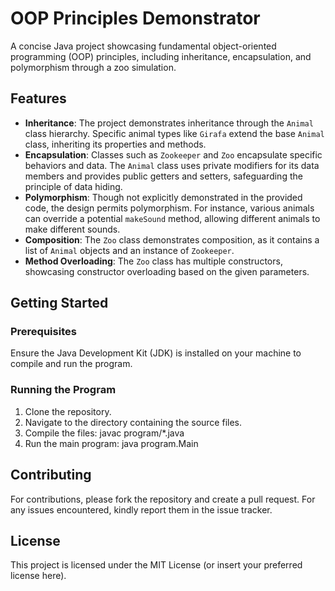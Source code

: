 # OOP Principles Demonstrator

A concise Java project showcasing fundamental object-oriented programming (OOP) principles, including inheritance, encapsulation, and polymorphism through a zoo simulation.

## Features

- **Inheritance**: The project demonstrates inheritance through the `Animal` class hierarchy. Specific animal types like `Girafa` extend the base `Animal` class, inheriting its properties and methods.
- **Encapsulation**: Classes such as `Zookeeper` and `Zoo` encapsulate specific behaviors and data. The `Animal` class uses private modifiers for its data members and provides public getters and setters, safeguarding the principle of data hiding.
- **Polymorphism**: Though not explicitly demonstrated in the provided code, the design permits polymorphism. For instance, various animals can override a potential `makeSound` method, allowing different animals to make different sounds.
- **Composition**: The `Zoo` class demonstrates composition, as it contains a list of `Animal` objects and an instance of `Zookeeper`.
- **Method Overloading**: The `Zoo` class has multiple constructors, showcasing constructor overloading based on the given parameters.

## Getting Started

### Prerequisites

Ensure the Java Development Kit (JDK) is installed on your machine to compile and run the program.

### Running the Program

1. Clone the repository.
2. Navigate to the directory containing the source files.
3. Compile the files:
    javac program/*.java
4. Run the main program:
    java program.Main
    
## Contributing

For contributions, please fork the repository and create a pull request. For any issues encountered, kindly report them in the issue tracker.

## License

This project is licensed under the MIT License (or insert your preferred license here).


